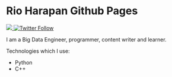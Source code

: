 # Rio Harapan Github Pages

<div>
    <a class="header-badge" target="_blank" href="https://www.linkedin.com/in/harapanr/">
        <img src="https://img.shields.io/badge/style--5eba00.svg?label=LinkedIn&logo=linkedin&style=social">
    </a>
    <a class="header-badge" target="_blank" href="https://twitter.com/archiavelli">
        <img alt="Twitter Follow" src="https://img.shields.io/twitter/follow/asabeneh?style=social">
    </a>
<div>

I am a Big Data Engineer, programmer, content writer and learner.

Technologies which I use:
- Python
- C++
